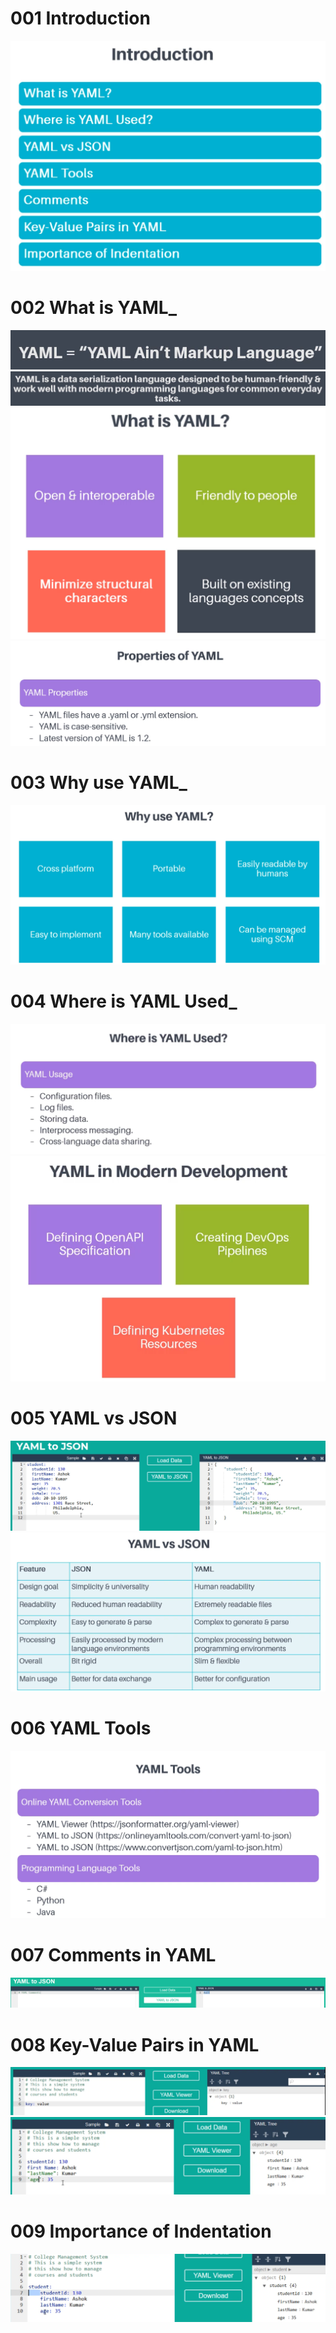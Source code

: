# 001 Introduction
![](Images/2022-10-15-15-54-43.png)

# 002 What is YAML_
![](Images/2022-10-15-15-57-27.png)
![](Images/2022-10-15-15-58-08.png)
![](Images/2022-10-15-16-05-53.png)
![](Images/2022-10-15-16-06-18.png)

# 003 Why use YAML_
![](Images/2022-10-15-16-08-24.png)

# 004 Where is YAML Used_
![](Images/2022-10-15-17-09-16.png)
![](Images/2022-10-15-17-11-30.png)

# 005 YAML vs JSON
![](Images/2022-10-15-17-14-18.png)
![](Images/2022-10-15-17-18-54.png)

# 006 YAML Tools
![](Images/2022-10-15-17-23-23.png)

# 007 Comments in YAML
![](Images/2022-10-15-17-28-57.png)

# 008 Key-Value Pairs in YAML
![](Images/2022-10-15-17-33-44.png)
![](Images/2022-10-15-17-34-13.png)

# 009 Importance of Indentation
![](Images/2022-10-15-17-37-52.png)